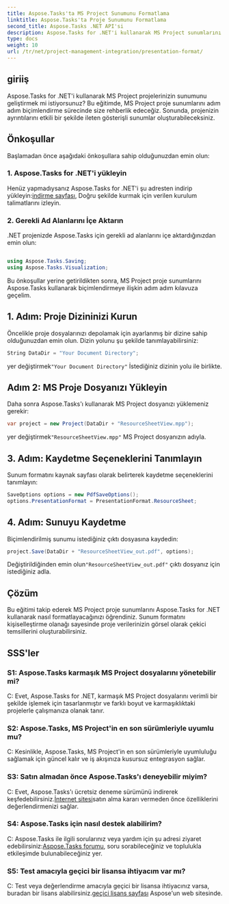 ```yaml
---
title: Aspose.Tasks'ta MS Project Sunumunu Formatlama
linktitle: Aspose.Tasks'ta Proje Sunumunu Formatlama
second_title: Aspose.Tasks .NET API'si
description: Aspose.Tasks for .NET'i kullanarak MS Project sunumlarını nasıl formatlayacağınızı öğrenin. Proje ayrıntılarının görselleştirilmesini ve iletişimini zahmetsizce geliştirin.
type: docs
weight: 10
url: /tr/net/project-management-integration/presentation-format/
---
```

## giriiş

Aspose.Tasks for .NET'i kullanarak MS Project projelerinizin sunumunu geliştirmek mi istiyorsunuz? Bu eğitimde, MS Project proje sunumlarını adım adım biçimlendirme sürecinde size rehberlik edeceğiz. Sonunda, projenizin ayrıntılarını etkili bir şekilde ileten gösterişli sunumlar oluşturabileceksiniz.

## Önkoşullar

Başlamadan önce aşağıdaki önkoşullara sahip olduğunuzdan emin olun:

### 1. Aspose.Tasks for .NET'i yükleyin

 Henüz yapmadıysanız Aspose.Tasks for .NET'i şu adresten indirip yükleyin:[indirme sayfası](https://releases.aspose.com/tasks/net/), Doğru şekilde kurmak için verilen kurulum talimatlarını izleyin.

### 2. Gerekli Ad Alanlarını İçe Aktarın

.NET projenizde Aspose.Tasks için gerekli ad alanlarını içe aktardığınızdan emin olun:

```csharp

using Aspose.Tasks.Saving;
using Aspose.Tasks.Visualization;
```

Bu önkoşullar yerine getirildikten sonra, MS Project proje sunumlarını Aspose.Tasks kullanarak biçimlendirmeye ilişkin adım adım kılavuza geçelim.

## 1. Adım: Proje Dizininizi Kurun

Öncelikle proje dosyalarınızı depolamak için ayarlanmış bir dizine sahip olduğunuzdan emin olun. Dizin yolunu şu şekilde tanımlayabilirsiniz:

```csharp
String DataDir = "Your Document Directory";
```

 yer değiştirmek`"Your Document Directory"` İstediğiniz dizinin yolu ile birlikte.

## Adım 2: MS Proje Dosyanızı Yükleyin

Daha sonra Aspose.Tasks'ı kullanarak MS Project dosyanızı yüklemeniz gerekir:

```csharp
var project = new Project(DataDir + "ResourceSheetView.mpp");
```

 yer değiştirmek`"ResourceSheetView.mpp"` MS Project dosyanızın adıyla.

## 3. Adım: Kaydetme Seçeneklerini Tanımlayın

Sunum formatını kaynak sayfası olarak belirterek kaydetme seçeneklerini tanımlayın:

```csharp
SaveOptions options = new PdfSaveOptions();
options.PresentationFormat = PresentationFormat.ResourceSheet;
```

## 4. Adım: Sunuyu Kaydetme

Biçimlendirilmiş sunumu istediğiniz çıktı dosyasına kaydedin:

```csharp
project.Save(DataDir + "ResourceSheetView_out.pdf", options);
```

 Değiştirildiğinden emin olun`"ResourceSheetView_out.pdf"` çıktı dosyanız için istediğiniz adla.

## Çözüm

Bu eğitimi takip ederek MS Project proje sunumlarını Aspose.Tasks for .NET kullanarak nasıl formatlayacağınızı öğrendiniz. Sunum formatını kişiselleştirme olanağı sayesinde proje verilerinizin görsel olarak çekici temsillerini oluşturabilirsiniz.

## SSS'ler

### S1: Aspose.Tasks karmaşık MS Project dosyalarını yönetebilir mi?
C: Evet, Aspose.Tasks for .NET, karmaşık MS Project dosyalarını verimli bir şekilde işlemek için tasarlanmıştır ve farklı boyut ve karmaşıklıktaki projelerle çalışmanıza olanak tanır.

### S2: Aspose.Tasks, MS Project'in en son sürümleriyle uyumlu mu?
C: Kesinlikle, Aspose.Tasks, MS Project'in en son sürümleriyle uyumluluğu sağlamak için güncel kalır ve iş akışınıza kusursuz entegrasyon sağlar.

### S3: Satın almadan önce Aspose.Tasks'ı deneyebilir miyim?
 C: Evet, Aspose.Tasks'ı ücretsiz deneme sürümünü indirerek keşfedebilirsiniz.[İnternet sitesi](https://releases.aspose.com/)satın alma kararı vermeden önce özelliklerini değerlendirmenizi sağlar.

### S4: Aspose.Tasks için nasıl destek alabilirim?
 C: Aspose.Tasks ile ilgili sorularınız veya yardım için şu adresi ziyaret edebilirsiniz:[Aspose.Tasks forumu](https://forum.aspose.com/c/tasks/15), soru sorabileceğiniz ve toplulukla etkileşimde bulunabileceğiniz yer.

### S5: Test amacıyla geçici bir lisansa ihtiyacım var mı?
 C: Test veya değerlendirme amacıyla geçici bir lisansa ihtiyacınız varsa, buradan bir lisans alabilirsiniz.[geçici lisans sayfası](https://purchase.aspose.com/temporary-license/) Aspose'un web sitesinde.